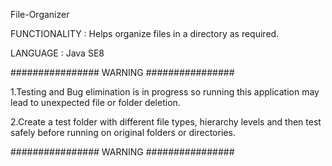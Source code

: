 File-Organizer

FUNCTIONALITY : Helps organize files in a directory as required.

LANGUAGE : Java SE8

################ WARNING ################

1.Testing and Bug elimination is in progress so running this application may lead to unexpected file or folder deletion.

2.Create a test folder with different file types, hierarchy levels and then test safely before running on original folders or directories.

################ WARNING ################
